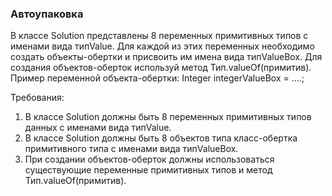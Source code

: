 
### Автоупаковка

В классе Solution представлены 8 переменных примитивных типов с именами вида типValue.
Для каждой из этих переменных необходимо создать объекты-обертки и присвоить им имена вида типValueBox.
Для создания объектов-оберток используй метод Тип.valueOf(примитив).
Пример переменной объекта-обертки:
Integer integerValueBox = ....;


Требования:
1.	В классе Solution должны быть 8 переменных примитивных типов данных с именами вида типValue.
2.	В классе Solution должны быть 8 объектов типа класс-обертка примитивного типа с именами вида типValueBox.
3.	При создании объектов-оберток должны использоваться существующие переменные примитивных типов и метод Тип.valueOf(примитив).


